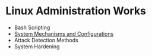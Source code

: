 <h1> Linux Administration Works</h1>

* Bash Scripting
* [System Mechanisms and Configurations](https://github.com/MFIRoadMap/Linux-Administrator-Works/tree/main/System%20Mechanisms%20and%20Configurations)
* Attack Detection Methods
* System Hardening

